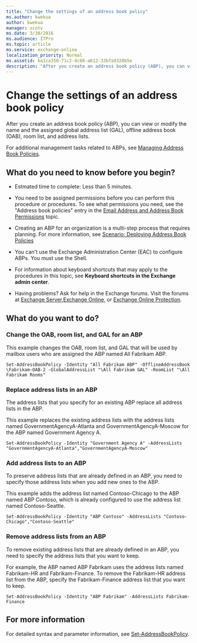 ```yaml
---
title: "Change the settings of an address book policy"
ms.author: kwekua
author: kwekua
manager: scotv
ms.date: 3/30/2016
ms.audience: ITPro
ms.topic: article
ms.service: exchange-online
localization_priority: Normal
ms.assetid: ba1ca350-71c2-4c60-a612-33bfa9320b5e
description: "After you create an address book policy (ABP), you can view or modify the name and the assigned global address list (GAL), offline address book (OAB), room list, and address lists."
---
```


# Change the settings of an address book policy

After you create an address book policy (ABP), you can view or modify the name and the assigned global address list (GAL), offline address book (OAB), room list, and address lists.
  
For additional management tasks related to ABPs, see [Managing Address Book Policies](http://technet.microsoft.com/library/1204db89-ee4b-459a-8c14-e8d60dd6c4a4.aspx).
  
## What do you need to know before you begin?

- Estmated time to complete: Less than 5 minutes.
    
- You need to be assigned permissions before you can perform this procedure or procedures. To see what permissions you need, see the "Address book policies" entry in the [Email Address and Address Book Permissions](http://technet.microsoft.com/library/1c1de09d-16ef-4424-9bfb-eb7edffbc8c2.aspx) topic. 
    
- Creating an ABP for an organization is a multi-step process that requires planning. For more information, see [Scenario: Deploying Address Book Policies](http://technet.microsoft.com/library/6ac3c87d-161f-447b-afb2-149ae7e3f1dc.aspx)
    
- You can't use the Exchange Administration Center (EAC) to configure ABPs. You must use the Shell.
    
- For information about keyboard shortcuts that may apply to the procedures in this topic, see **Keyboard shortcuts in the Exchange admin center**.
    
- Having problems? Ask for help in the Exchange forums. Visit the forums at [Exchange Server](https://go.microsoft.com/fwlink/p/?linkId=60612),[Exchange Online](https://go.microsoft.com/fwlink/p/?linkId=267542), or [Exchange Online Protection](https://go.microsoft.com/fwlink/p/?linkId=285351).
    
## What do you want to do?

### Change the OAB, room list, and GAL for an ABP
<a name="UseShell"> </a>

This example changes the OAB, room list, and GAL that will be used by mailbox users who are assigned the ABP named All Fabrikam ABP. 
  
```
Set-AddressBookPolicy -Identity "All Fabrikam ABP" -OfflineAddressBook \Fabrikam-OAB-2 -GlobalAddressList "\All Fabrikam GAL" -RoomList "\All Fabrikam Rooms"
```

### Replace address lists in an ABP
<a name="UseShell"> </a>

The address lists that you specify for an existing ABP replace all address lists in the ABP.
  
This example replaces the existing address lists with the address lists named GovernmentAgencyA-Atlanta and GovernmentAgencyA-Moscow for the ABP named Government Agency A.
  
```
Set-AddressBookPolicy -Identity "Government Agency A" -AddressLists "GovernmentAgencyA-Atlanta","GovernmentAgencyA-Moscow"
```

### Add address lists to an ABP
<a name="UseShell"> </a>

To preserve address lists that are already defined in an ABP, you need to specify those address lists when you add new ones to the ABP.
  
This example adds the address list named Contoso-Chicago to the ABP named ABP Contoso, which is already configured to use the address list named Contoso-Seattle.
  
```
Set-AddressBookPolicy -Identity "ABP Contoso" -AddressLists "Contoso-Chicago","Contoso-Seattle"
```

### Remove address lists from an ABP
<a name="UseShell"> </a>

To remove existing address lists that are already defined in an ABP, you need to specify the address lists that you want to keep.
  
For example, the ABP named ABP Fabrikam uses the address lists named Fabrikam-HR and Fabrikam-Finance. To remove the Fabrikam-HR address list from the ABP, specify the Fabrikam-Finance address list that you want to keep.
  
```
Set-AddressBookPolicy -Identity "ABP Fabrikam" -AddressLists Fabrikam-Finance
```

## For more information

For detailed syntax and parameter information, see [Set-AddressBookPolicy](http://technet.microsoft.com/library/c0dc5fff-af06-4008-9173-629d1f901c69.aspx).
  

